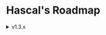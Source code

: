 # Hascal's Roadmap 

<details>
<summary>v1.3.x</summary>

### Base
- functional programming methods
- signals
- null safety
- use `std::array` for fixed sized array instead of `std::vector`
- redesign logo
- js backend(`hascal2js`)
- static variables

### Language
- multi library import :
```
use http, random
```

- inline assembly
```
asm("mov e1, bx")
```

- lambdas :
```
var mythread = thread(@(1000,true){
    print("hi")
})
```

- function decorators :
```
@static
function add(a:int,b:int) : int {
    return a + b
}
```

- `@extern_c` decorator defines a function or variable in an `extern "C"` block 

- dictionaries :
```
var names_age = dict(string,int,{
   "john" : 25,
   "nickolas" : 38
})

# or :
var foo = {
   "X" : 1,
   "Y" : 2
}
```

- namespace based library import
e.g:
`foo.has` :
```
function bar(): string {
    return "bar"
}
```

`main.has` :
```
use foo

function main () : int {
    print(foo.bar())
    return 0
}
```
### Standard Library
- `json`, `sqlite`, `thread` library
- `qt` wrapper

### Library Manager
- unistall library option

</details>

